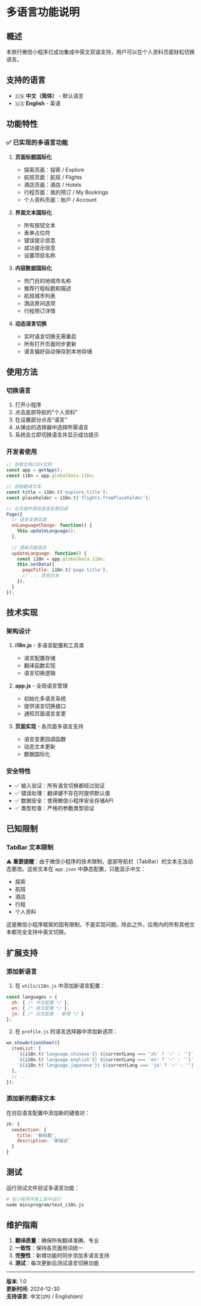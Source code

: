 # 多语言功能说明

## 概述

本旅行微信小程序已成功集成中英文双语支持，用户可以在个人资料页面轻松切换语言。

## 支持的语言

- 🇨🇳 **中文（简体）** - 默认语言
- 🇺🇸 **English** - 英语

## 功能特性

### ✅ 已实现的多语言功能

1. **页面标题国际化**
   - 探索页面：探索 / Explore
   - 航班页面：航班 / Flights  
   - 酒店页面：酒店 / Hotels
   - 行程页面：我的预订 / My Bookings
   - 个人资料页面：账户 / Account

2. **界面文本国际化**
   - 所有按钮文本
   - 表单占位符
   - 错误提示信息
   - 成功提示信息
   - 设置项目名称

3. **内容数据国际化**
   - 热门目的地城市名称
   - 推荐行程标题和描述
   - 航班城市列表
   - 酒店房间选项
   - 行程预订详情

4. **动态语言切换**
   - 实时语言切换无需重启
   - 所有打开页面同步更新
   - 语言偏好自动保存到本地存储

## 使用方法

### 切换语言
1. 打开小程序
2. 点击底部导航的"个人资料"
3. 在设置部分点击"语言"
4. 从弹出的选择器中选择所需语言
5. 系统会立即切换语言并显示成功提示

### 开发者使用

```javascript
// 获取全局i18n实例
const app = getApp();
const i18n = app.globalData.i18n;

// 获取翻译文本
const title = i18n.t('explore.title');
const placeholder = i18n.t('flights.fromPlaceholder');

// 在页面中添加语言变更回调
Page({
  // 语言变更回调
  onLanguageChange: function() {
    this.updateLanguage();
  },
  
  // 更新页面语言
  updateLanguage: function() {
    const i18n = app.globalData.i18n;
    this.setData({
      pageTitle: i18n.t('page.title'),
      // ... 其他文本
    });
  }
});
```

## 技术实现

### 架构设计

1. **i18n.js** - 多语言配置和工具类
   - 语言配置存储
   - 翻译函数实现
   - 语言切换逻辑

2. **app.js** - 全局语言管理
   - 初始化多语言系统
   - 提供语言切换接口
   - 通知页面语言变更

3. **页面实现** - 各页面多语言支持
   - 语言变更回调函数
   - 动态文本更新
   - 数据国际化

### 安全特性

- ✅ 输入验证：所有语言切换都经过验证
- ✅ 错误处理：翻译键不存在时提供默认值
- ✅ 数据安全：使用微信小程序安全存储API
- ✅ 类型检查：严格的参数类型验证

## 已知限制

### TabBar 文本限制
⚠️ **重要提醒**：由于微信小程序的技术限制，底部导航栏（TabBar）的文本无法动态更改。这些文本在 `app.json` 中静态配置，只能显示中文：

- 探索
- 航班  
- 酒店
- 行程
- 个人资料

这是微信小程序框架的固有限制，不是实现问题。除此之外，应用内的所有其他文本都完全支持中英文切换。

## 扩展支持

### 添加新语言

1. 在 `utils/i18n.js` 中添加新语言配置：

```javascript
const languages = {
  zh: { /* 中文配置 */ },
  en: { /* 英文配置 */ },
  ja: { /* 日文配置 - 新增 */ }
};
```

2. 在 `profile.js` 的语言选择器中添加新选项：

```javascript
wx.showActionSheet({
  itemList: [
    `${i18n.t('language.chinese')} ${currentLang === 'zh' ? '✓' : ''}`,
    `${i18n.t('language.english')} ${currentLang === 'en' ? '✓' : ''}`,
    `${i18n.t('language.japanese')} ${currentLang === 'ja' ? '✓' : ''}` // 新增
  ],
  // ...
});
```

### 添加新的翻译文本

在对应语言配置中添加新的键值对：

```javascript
zh: {
  newSection: {
    title: '新标题',
    description: '新描述'
  }
}
```

## 测试

运行测试文件验证多语言功能：

```bash
# 在小程序开发工具中运行
node miniprogram/test_i18n.js
```

## 维护指南

1. **翻译质量**：确保所有翻译准确、专业
2. **一致性**：保持各页面用词统一
3. **完整性**：新增功能时同步添加多语言支持
4. **测试**：每次更新后测试语言切换功能

---

**版本**: 1.0  
**更新时间**: 2024-12-30  
**支持语言**: 中文(zh) / English(en)